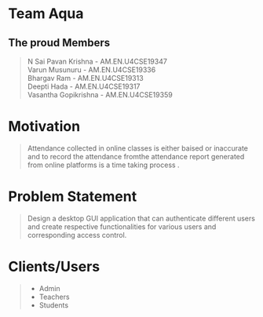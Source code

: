 # Team Aqua
## The proud Members
> N Sai Pavan Krishna - AM.EN.U4CSE19347<br>
> Varun Musunuru - AM.EN.U4CSE19336<br>
> Bhargav Ram - AM.EN.U4CSE19313<br>
> Deepti Hada - AM.EN.U4CSE19317<br>
> Vasantha Gopikrishna - AM.EN.U4CSE19359<br>
# Motivation 
> Attendance collected in online classes is either baised or inaccurate and to record the attendance fromthe attendance report generated from online platforms is a time taking process .
# Problem Statement
> Design a desktop GUI application that can authenticate different users and create respective functionalities for various users and corresponding access control.  
# Clients/Users
> * Admin
> * Teachers
> * Students
